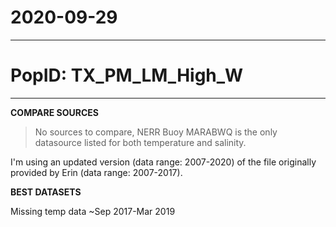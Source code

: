 # 2020-09-29

---

# PopID: TX_PM_LM_High_W
---

**COMPARE SOURCES**

> No sources to compare, NERR Buoy MARABWQ is the only datasource listed for both temperature and salinity.

I'm using an updated version (data range: 2007-2020) of the file originally provided by Erin (data range: 2007-2017).

**BEST DATASETS**

Missing temp data ~Sep 2017-Mar 2019


